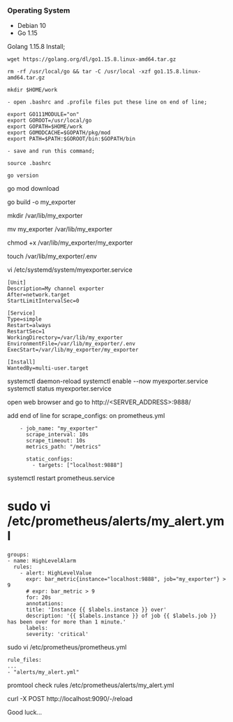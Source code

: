 ### Operating System

* Debian 10
* Go 1.15

Golang 1.15.8 Install;

```
wget https://golang.org/dl/go1.15.8.linux-amd64.tar.gz

rm -rf /usr/local/go && tar -C /usr/local -xzf go1.15.8.linux-amd64.tar.gz

mkdir $HOME/work

- open .bashrc and .profile files put these line on end of line;

export GO111MODULE="on"
export GOROOT=/usr/local/go
export GOPATH=$HOME/work
export GOMODCACHE=$GOPATH/pkg/mod
export PATH=$PATH:$GOROOT/bin:$GOPATH/bin

- save and run this command;

source .bashrc

go version

```

go mod download

go build -o my_exporter

mkdir /var/lib/my_exporter

mv my_exporter /var/lib/my_exporter

chmod +x /var/lib/my_exporter/my_exporter

touch /var/lib/my_exporter/.env

vi /etc/systemd/system/myexporter.service

```
[Unit]
Description=My channel exporter
After=network.target
StartLimitIntervalSec=0

[Service]
Type=simple
Restart=always
RestartSec=1
WorkingDirectory=/var/lib/my_exporter
EnvironmentFile=/var/lib/my_exporter/.env
ExecStart=/var/lib/my_exporter/my_exporter

[Install]
WantedBy=multi-user.target
```

systemctl daemon-reload
systemctl enable --now myexporter.service
systemctl status myexporter.service

open web browser and go to http://<SERVER_ADDRESS>:9888/

add end of line for scrape_configs: on prometheus.yml 

```
    - job_name: "my_exporter"
      scrape_interval: 10s
      scrape_timeout: 10s
      metrics_path: "/metrics"
    
      static_configs:
        - targets: ["localhost:9888"]
```

systemctl restart prometheus.service

# sudo vi /etc/prometheus/alerts/my_alert.yml

```
groups:
- name: HighLevelAlarm
  rules:
    - alert: HighLevelValue
      expr: bar_metric{instance="localhost:9888", job="my_exporter"} > 9
      # expr: bar_metric > 9
      for: 20s
      annotations:
      title: 'Instance {{ $labels.instance }} over'
      description: '{{ $labels.instance }} of job {{ $labels.job }} has been over for more than 1 minute.'
      labels:
      severity: 'critical'
```

sudo vi /etc/prometheus/prometheus.yml

```
rule_files:
...
- "alerts/my_alert.yml"
```

promtool check rules /etc/prometheus/alerts/my_alert.yml

curl -X POST http://localhost:9090/-/reload

Good luck...